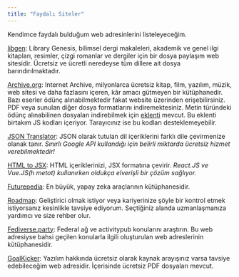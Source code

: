 ```yaml
---
title: "Faydalı Siteler"
---
```


Kendimce faydalı bulduğum web adresinlerini listeleyeceğim. 

[libgen](https://libgen.li/index.php): Library Genesis, bilimsel dergi makaleleri, akademik ve genel ilgi kitapları, resimler, çizgi romanlar ve dergiler için bir dosya paylaşım web sitesidir. Ücretsiz ve ücretli neredeyse tüm dillere ait dosya barındırılmaktadır. 

[Archive.org](https://archive.org/): Internet Archive, milyonlarca ücretsiz kitap, film, yazılım, müzik, web sitesi ve daha fazlasını içeren, kâr amacı gütmeyen bir kütüphanedir. Bazı eserler ödünç alınabilmektedir fakat website üzerinden erişebilirsiniz. PDF veya sunulan diğer dosya formatlarını indiremektesiniz. Metin türündeki ödünç alınabilinen dosyaları indirebilmek için [eklenti](https://chrome.google.com/webstore/detail/internet-archive-download/keimonnoakgkpnifppoomfdlkadghkjb) mevcut. Bu eklenti birtakım JS kodları içeriyor. Tarayıcınız ise bu kodları desteklemeyebilir.

[JSON Translator](https://translate.i18next.com/): JSON olarak tutulan dil içeriklerini farklı dile çevirmenize olanak tanır.  _Sınırlı Google API kullandığı için belirli miktarda ücretsiz hizmet verebilmektedir!_

[HTML to JSX](https://transform.tools/html-to-jsx): HTML içeriklerinizi, JSX formatına çevirir. _React.JS ve Vue.JS(h metot) kullanırken oldukça elverişli bir çözüm sağlıyor._

[Futurepedia](https://www.futurepedia.io/): En büyük, yapay zeka araçlarının kütüphanesidir.

[Roadmap](https://roadmap.sh/): Geliştirici olmak istiyor veya kariyerinize şöyle bir kontrol etmek istiyorsanız kesinlikle tavsiye ediyorum. Seçtiğiniz alanda uzmanlaşmanıza yardımcı ve size rehber olur.

[Fediverse.party](https://fediverse.party/en/miscellaneous/): Federal ağ ve activitypub konularını araştırın. Bu web adresiyse bahsi geçilen konularla ilgili oluşturulan web adreslerinin kütüphanesidir.

[GoalKicker](https://goalkicker.com/): Yazılım hakkında ücretsiz olarak kaynak arayışınız varsa tavsiye edebileceğim web adresidir. İçerisinde ücretsiz PDF dosyaları mevcut.